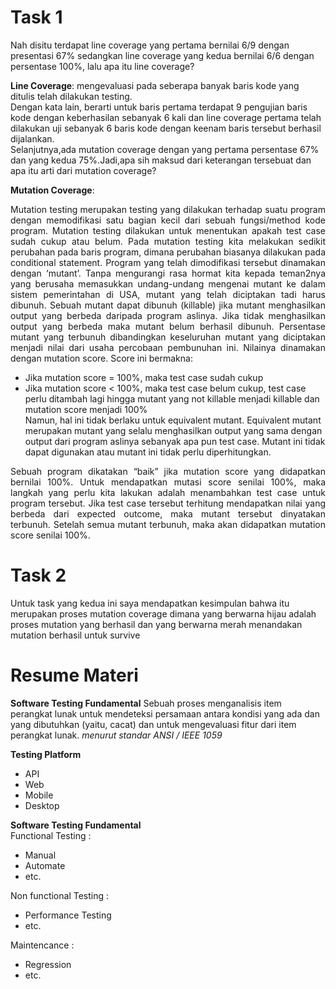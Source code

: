 # Task 1

Nah disitu terdapat line coverage yang pertama bernilai 6/9 dengan presentasi 67% sedangkan line coverage yang kedua bernilai 6/6 dengan persentase 100%, lalu apa itu line coverage?<br>

**Line Coverage**: mengevaluasi pada seberapa banyak baris kode yang ditulis telah dilakukan testing.<br>
Dengan kata lain, berarti untuk baris pertama terdapat 9 pengujian baris kode dengan keberhasilan sebanyak 6 kali dan line coverage pertama telah dilakukan uji sebanyak 6 baris kode dengan keenam baris tersebut berhasil dijalankan.<br>
Selanjutnya,ada mutation coverage dengan yang pertama persentase 67% dan yang kedua 75%.Jadi,apa sih maksud dari keterangan tersebuat dan apa itu arti dari mutation coverage?<br>

**Mutation Coverage**:<p align ="justify">Mutation testing merupakan testing yang dilakukan terhadap suatu program dengan memodifikasi satu bagian kecil dari sebuah fungsi/method kode program. Mutation testing dilakukan untuk menentukan apakah test case sudah cukup atau belum. Pada mutation testing kita melakukan sedikit perubahan pada baris program, dimana perubahan biasanya dilakukan pada conditional statement. Program yang telah dimodifikasi tersebut dinamakan dengan ‘mutant’. Tanpa mengurangi rasa hormat kita kepada teman2nya yang berusaha memasukkan undang-undang mengenai mutant ke dalam sistem pemerintahan di USA, mutant yang telah diciptakan tadi harus dibunuh. Sebuah mutant dapat dibunuh (killable) jika mutant menghasilkan output yang berbeda daripada program aslinya. Jika tidak menghasilkan output yang berbeda maka mutant belum berhasil dibunuh. Persentase mutant yang terbunuh dibandingkan keseluruhan mutant yang diciptakan menjadi nilai dari usaha percobaan pembunuhan ini. Nilainya dinamakan dengan mutation score. Score ini bermakna:

- Jika mutation score = 100%, maka test case sudah cukup<br>
- Jika mutation score < 100%, maka test case belum cukup, test case perlu ditambah lagi hingga mutant yang not killable menjadi killable dan mutation score menjadi 100%<br>
Namun, hal ini tidak berlaku untuk equivalent mutant. Equivalent mutant merupakan mutant yang selalu menghasilkan output yang sama dengan output dari program aslinya sebanyak apa pun test case. Mutant ini tidak dapat digunakan atau mutant ini tidak perlu diperhitungkan.
  
<p align ="justify">Sebuah program dikatakan “baik” jika mutation score yang didapatkan bernilai 100%. Untuk mendapatkan mutasi score senilai 100%, maka langkah yang perlu kita lakukan adalah menambahkan test case untuk program tersebut. Jika test case tersebut terhitung mendapatkan nilai yang berbeda dari expected outcome, maka mutant tersebut dinyatakan terbunuh. Setelah semua mutant terbunuh, maka akan didapatkan mutation score senilai 100%.
  
# Task 2
Untuk task yang kedua ini saya mendapatkan kesimpulan bahwa itu merupakan proses mutation coverage dimana yang berwarna hijau adalah proses mutation yang berhasil dan yang berwarna merah menandakan mutation berhasil untuk survive
  
# Resume Materi
**Software Testing Fundamental**
Sebuah proses menganalisis item perangkat lunak untuk mendeteksi persamaan antara kondisi yang ada dan yang dibutuhkan (yaitu, cacat) dan untuk mengevaluasi fitur dari item perangkat lunak. *menurut standar ANSI / IEEE 1059*

 **Testing Platform**
 - API
 - Web
 - Mobile
 - Desktop
  
 **Software Testing Fundamental** <br>
  Functional Testing :
  - Manual
  - Automate
  - etc.
  
  Non functional Testing :
  - Performance Testing
  - etc.
  
  Maintencance :
  - Regression
  - etc.
